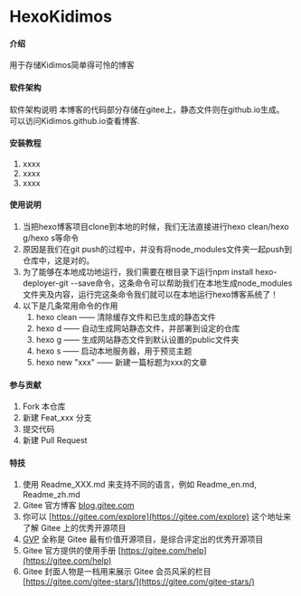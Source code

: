 # HexoKidimos

#### 介绍
用于存储Kidimos简单得可怜的博客

#### 软件架构
软件架构说明
本博客的代码部分存储在gitee上，静态文件则在github.io生成。
可以访问Kidimos.github.io查看博客.


#### 安装教程

1.  xxxx
2.  xxxx
3.  xxxx

#### 使用说明

1.  当把hexo博客项目clone到本地的时候，我们无法直接进行hexo clean/hexo g/hexo s等命令
2.  原因是我们在git push的过程中，并没有将node_modules文件夹一起push到仓库中，这是对的。
3.  为了能够在本地成功地运行，我们需要在根目录下运行npm install hexo-deployer-git --save命令，这条命令可以帮助我们在本地生成node_modules文件夹及内容，运行完这条命令我们就可以在本地运行hexo博客系统了！
4.  以下是几条常用命令的作用
    1.  hexo clean —— 清除缓存文件和已生成的静态文件
    2.  hexo d —— 自动生成网站静态文件，并部署到设定的仓库
    3.  hexo g —— 生成网站静态文件到默认设置的public文件夹
    4.  hexo s —— 启动本地服务器，用于预览主题
    5.  hexo new "xxx" —— 新建一篇标题为xxx的文章

#### 参与贡献

1.  Fork 本仓库
2.  新建 Feat_xxx 分支
3.  提交代码
4.  新建 Pull Request


#### 特技

1.  使用 Readme\_XXX.md 来支持不同的语言，例如 Readme\_en.md, Readme\_zh.md
2.  Gitee 官方博客 [blog.gitee.com](https://blog.gitee.com)
3.  你可以 [https://gitee.com/explore](https://gitee.com/explore) 这个地址来了解 Gitee 上的优秀开源项目
4.  [GVP](https://gitee.com/gvp) 全称是 Gitee 最有价值开源项目，是综合评定出的优秀开源项目
5.  Gitee 官方提供的使用手册 [https://gitee.com/help](https://gitee.com/help)
6.  Gitee 封面人物是一档用来展示 Gitee 会员风采的栏目 [https://gitee.com/gitee-stars/](https://gitee.com/gitee-stars/)
